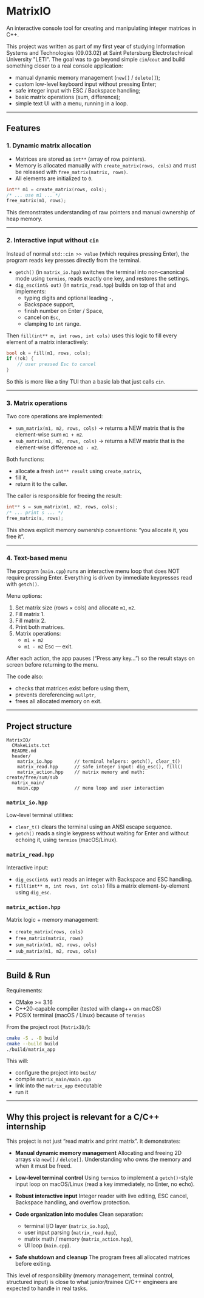 # MatrixIO

An interactive console tool for creating and manipulating integer matrices in C++.

This project was written as part of my first year of studying Information Systems and Technologies (09.03.02) at Saint Petersburg Electrotechnical University "LETI".
The goal was to go beyond simple `cin`/`cout` and build something closer to a real console application:
- manual dynamic memory management (`new[]` / `delete[]`);
- custom low-level keyboard input without pressing Enter;
- safe integer input with ESC / Backspace handling;
- basic matrix operations (sum, difference);
- simple text UI with a menu, running in a loop.

---

## Features

### 1. Dynamic matrix allocation
- Matrices are stored as `int**` (array of row pointers).
- Memory is allocated manually with `create_matrix(rows, cols)` and must be released with `free_matrix(matrix, rows)`.
- All elements are initialized to `0`.

```cpp
int** m1 = create_matrix(rows, cols);
/* ... use m1 ... */
free_matrix(m1, rows);
```

This demonstrates understanding of raw pointers and manual ownership of heap memory.

---

### 2. Interactive input without `cin`
Instead of normal `std::cin >> value` (which requires pressing Enter), the program reads key presses directly from the terminal.

- `getch()` (in `matrix_io.hpp`) switches the terminal into non-canonical mode using `termios`, reads exactly one key, and restores the settings.
- `dig_esc(int& out)` (in `matrix_read.hpp`) builds on top of that and implements:
  - typing digits and optional leading `-`,
  - Backspace support,
  - finish number on Enter / Space,
  - cancel on `Esc`,
  - clamping to `int` range.

Then `fill(int** m, int rows, int cols)` uses this logic to fill every element of a matrix interactively:
```cpp
bool ok = fill(m1, rows, cols);
if (!ok) {
    // user pressed Esc to cancel
}
```

So this is more like a tiny TUI than a basic lab that just calls `cin`.

---

### 3. Matrix operations
Two core operations are implemented:

- `sum_matrix(m1, m2, rows, cols)` → returns a NEW matrix that is the element-wise sum `m1 + m2`.
- `sub_matrix(m1, m2, rows, cols)` → returns a NEW matrix that is the element-wise difference `m1 - m2`.

Both functions:
- allocate a fresh `int** result` using `create_matrix`,
- fill it,
- return it to the caller.

The caller is responsible for freeing the result:
```cpp
int** s = sum_matrix(m1, m2, rows, cols);
/* ... print s ... */
free_matrix(s, rows);
```

This shows explicit memory ownership conventions: “you allocate it, you free it”.

---

### 4. Text-based menu
The program (`main.cpp`) runs an interactive menu loop that does NOT require pressing Enter.
Everything is driven by immediate keypresses read with `getch()`.

Menu options:
1. Set matrix size (rows × cols) and allocate `m1`, `m2`.
2. Fill matrix 1.
3. Fill matrix 2.
4. Print both matrices.
5. Matrix operations:
   - `m1 + m2`
   - `m1 - m2`
Esc — exit.

After each action, the app pauses (“Press any key…”) so the result stays on screen before returning to the menu.

The code also:
- checks that matrices exist before using them,
- prevents dereferencing `nullptr`,
- frees all allocated memory on exit.

---

## Project structure

```text
MatrixIO/
  CMakeLists.txt
  README.md
  header/
    matrix_io.hpp        // terminal helpers: getch(), clear_t()
    matrix_read.hpp      // safe integer input: dig_esc(), fill()
    matrix_action.hpp    // matrix memory and math: create/free/sum/sub
  matrix_main/
    main.cpp             // menu loop and user interaction
```

### `matrix_io.hpp`
Low-level terminal utilities:
- `clear_t()` clears the terminal using an ANSI escape sequence.
- `getch()` reads a single keypress without waiting for Enter and without echoing it, using `termios` (macOS/Linux).

### `matrix_read.hpp`
Interactive input:
- `dig_esc(int& out)` reads an integer with Backspace and ESC handling.
- `fill(int** m, int rows, int cols)` fills a matrix element-by-element using `dig_esc`.

### `matrix_action.hpp`
Matrix logic + memory management:
- `create_matrix(rows, cols)`
- `free_matrix(matrix, rows)`
- `sum_matrix(m1, m2, rows, cols)`
- `sub_matrix(m1, m2, rows, cols)`

---

## Build & Run

Requirements:
- CMake >= 3.16
- C++20-capable compiler (tested with clang++ on macOS)
- POSIX terminal (macOS / Linux) because of `termios`

From the project root (`MatrixIO/`):

```bash
cmake -S . -B build
cmake --build build
./build/matrix_app
```

This will:
- configure the project into `build/`
- compile `matrix_main/main.cpp`
- link into the `matrix_app` executable
- run it

---

## Why this project is relevant for a C/C++ internship

This project is not just “read matrix and print matrix”.
It demonstrates:

- **Manual dynamic memory management**
  Allocating and freeing 2D arrays via `new[]` / `delete[]`.
  Understanding who owns the memory and when it must be freed.

- **Low-level terminal control**
  Using `termios` to implement a `getch()`-style input loop on macOS/Linux (read a key immediately, no Enter, no echo).

- **Robust interactive input**
  Integer reader with live editing, ESC cancel, Backspace handling, and overflow protection.

- **Code organization into modules**
  Clean separation:
  - terminal I/O layer (`matrix_io.hpp`),
  - user input parsing (`matrix_read.hpp`),
  - matrix math / memory (`matrix_action.hpp`),
  - UI loop (`main.cpp`).

- **Safe shutdown and cleanup**
  The program frees all allocated matrices before exiting.

This level of responsibility (memory management, terminal control, structured input) is close to what junior/trainee C/C++ engineers are expected to handle in real tasks.
